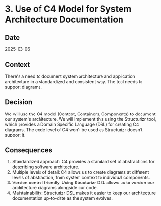 # 3. Use of C4 Model for System Architecture Documentation

## Date
2025-03-06

## Context
There's a need to document system architecture and application architecture in a standardized and consistent way.
The tool needs to support diagrams.

## Decision
We will use the C4 model (Context, Containers, Components) to document our system's architecture.
We will implement this using the Structurizr tool, which provides a Domain Specific Language (DSL) for creating C4 diagrams.
The code level of C4 won't be used as Structurizr doesn't support it.
## Consequences

1. Standardized approach: C4 provides a standard set of abstractions for describing software architecture.
2. Multiple levels of detail: C4 allows us to create diagrams at different levels of abstraction, from system context to individual components.
4. Version control friendly: Using Structurizr DSL allows us to version our architecture diagrams alongside our code.
5. Maintainability: Structurizr DSL makes it easier to keep our architecture documentation up-to-date as the system evolves.


